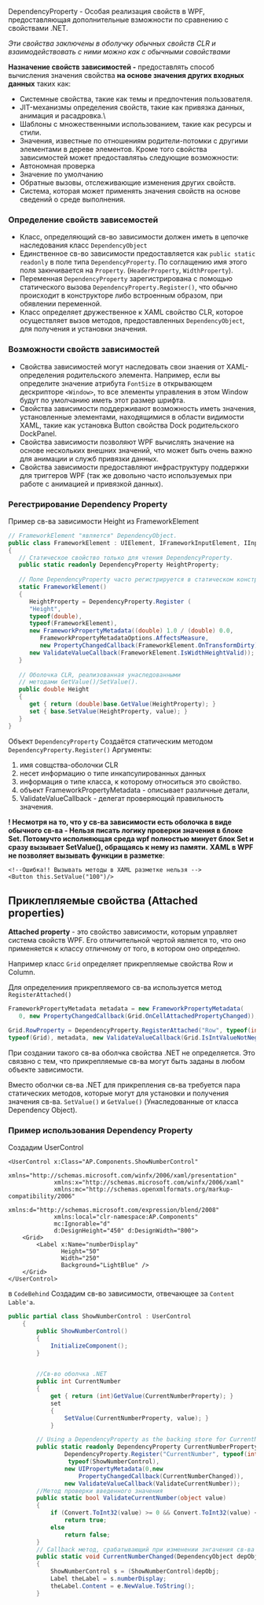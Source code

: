 DependencyProperty - Особая реализация свойств в WPF, предоставляющая дополнительные взможности по сравнению с свойствами .NET.

*Эти свойства заключены в оболучку обычных свойств CLR и взаимодействовать с ними можно как с обычными совойствами*

**Назначение свойств зависимостей -** предоставлять способ вычисления значения свойства **на основе значения других входных данных** таких как:
- Системные свойства, такие как темы и предпочтения пользователя.
- JIT-механизмы определения свойств, такие как привязка данных, анимация и расадровка.\
- Шаблоны с множественными использованием, такие как ресурсы и стили.
- Значения, известные по отношениям родители-потомки с другими элементами в дереве элементов.
Кроме того свойства зависимостей может предоставлятьь следующие возможности:
- Автономная проверка
- Значение по умолчанию
- Обратные вызовы, отслеживающие изменения других свойств.
- Система, которая может применять значения свойств на основе сведений о среде выполнения.


### Определение свойств зависемостей
- Класс, определяющий св-во зависимости должен иметь в цепочке наследования класс `DependencyObject` 
- Единственное св-во зависимости предоставляется как `public static readonly` в поле типа `DependencyProperty`. По соглащению имя этого поля закнчивается на `Property`. (`HeaderProperty`, `WidthProperty`).
- Переменная `DependencyProperty` зарегистрирована с помощью статического вызова `DependencyProperty.Register()`, что обычно происходит в конструкторе либо встроенным образом, при обявлении переменной.
- Класс определяет дружественное к XAML свойство CLR, которое осуществляет вызов методов, предоставленных `DependencyObject`, для получения и установки значения.

### Возможности свойств зависимостей
- Свойства зависимостей могут наследовать свои знаения от XAML-определения родительского элемента. Например, если вы определите значение атрибута `FontSize` в открывающем дескрипторе `<Window>`, то все элементы управления в этом Window будут по умолчанию иметь этот размер шрифта.
- Свойства зависимости поддерживают возможность иметь значения, установленные элементами, находящимися в области видимости XAML, такие как установка Button свойства Dock родительского DockPanel.
- Свойства зависимости позволяют WPF вычислять значение на основе нескольких внешних значений, что может быть очень важно для анимации и служб привязки данных.
- Свойства зависимости предоставляют инфраструктуру поддержки для триггеров WPF (так же довольно часто используемых при работе с анимацией и привязкой данных).


### Регестрирование Dependency Property
Пример св-ва зависимости Height из FrameworkElement

```cs
// FrameworkElement "является" DependencyObject.
public class FrameworkElement : UIElement, IFrameworkInputElement, IInputElement, ISupportInitialize, IHaveResources, IQueryAmbient
{
   // Статическое свойство только для чтения DependencyProperty.
   public static readonly DependencyProperty HeightProperty;
   
   // Поле DependencyProperty часто регистрируется в статическом конструкторе класса.
   static FrameworkElement()
   {
      HeightProperty = DependencyProperty.Register (
      "Height",
      typeof(double),
      typeof(FrameworkElement),
      new FrameworkPropertyMetadata((double) 1.0 / (double) 0.0,
         FrameworkPropertyMetadataOptions.AffectsMeasure,
         new PropertyChangedCallback(FrameworkElement.OnTransformDirty)),
      new ValidateValueCallback(FrameworkElement.IsWidthHeightValid));
   }
   
   // Оболочка CLR, реализованная унаследованными
   // методами GetValue()/SetValue().
   public double Height
   {
      get { return (double)base.GetValue(HeightProperty); }
      set { base.SetValue(HeightProperty, value); }
   }
}
```

Объект `DependencyProperty` Создаётся статическим методом `DependencyProperty.Register()`
Аргументы:
1. имя совщства-оболочки CLR
2.  несет информацию о типе инкапсулированных данных
3. информация о типе класса, к которому относиться это свойство.
4. объект FrameworkPropertyMetadata - описывает различные детали, 
5. ValidateValueCallback - делегат проверяющий правильность значения.


**! Несмотря на то, что у св-ва зависимости есть оболочка в виде обычного св-ва - Нельзя писать логику проверки значения в блоке Set. Потомучто исполняющая среда wpf полностью минует блок Set и сразу вызывает SetValue(), обращаясь к нему из памяти.**
**XAML в WPF не позволяет вызывать функции в разметке**:
```xaml
<!--Ошибка!! Вызывать методы в XAML разметке нельзя -->
<Button this.SetValue("100")/>
```


## Приклепляемые свойства (Attached properties)
**Attached property** - это свойство зависимости, которым управляет система свойств WPF. Его отличительной чертой является то, что оно применяется к классу отличному от того, в котором оно определно.

Например класс `Grid` определяет прикрепляемые свойства Row и Column.

Для определениия прикрепляемого св-ва используется метод `RegisterAttached()` 

```cs
FrameworkPropertyMetadata metadata = new FrameworkPropertyMetadata(
   0, new PropertyChangedCallback(Grid.OnCellAttachedPropertyChanged));

Grid.RowProperty = DependencyProperty.RegisterAttached("Row", typeof(int),
typeof(Grid), metadata, new ValidateValueCallback(Grid.IsIntValueNotNegative));  
```

При создании такого св-ва оболчка свойства .NET не определяется. Это связвно с тем, что прикрепляемые св-ва могут быть заданы в любом объекте зависимости. 

Вместо оболчки св-ва .NET для прикрепления св-ва требуется пара статических методов, которые могут для установки и получения значения св-ва. `SetValue()` и `GetValue()` (Унаследованные от класса Dependency Object).



### Пример использования Dependency Property

Создадим UserControl 
```xaml
<UserControl x:Class="AP.Components.ShowNumberControl"
             xmlns="http://schemas.microsoft.com/winfx/2006/xaml/presentation"
             xmlns:x="http://schemas.microsoft.com/winfx/2006/xaml"
             xmlns:mc="http://schemas.openxmlformats.org/markup-compatibility/2006" 
             xmlns:d="http://schemas.microsoft.com/expression/blend/2008" 
             xmlns:local="clr-namespace:AP.Components"
             mc:Ignorable="d" 
             d:DesignHeight="450" d:DesignWidth="800">
    <Grid>
        <Label x:Name="numberDisplay"
               Height="50"
               Width="250"
               Background="LightBlue" />
    </Grid>
</UserControl>

```
в `CodeBehind` Создадим св-во зависимости, отвечающее за `Content` `Lable'a`.
```cs
public partial class ShowNumberControl : UserControl
    {
        public ShowNumberControl()
        {
            InitializeComponent();
        }


		//Св-во оболчка .NET
        public int CurrentNumber
        {
            get { return (int)GetValue(CurrentNumberProperty); }
            set 
            {
                SetValue(CurrentNumberProperty, value); }
            }

        // Using a DependencyProperty as the backing store for CurrentNumber.  This enables animation, styling, binding, etc...
        public static readonly DependencyProperty CurrentNumberProperty =
	            DependencyProperty.Register("CurrentNumber", typeof(int),
	             typeof(ShowNumberControl), 
                new UIPropertyMetadata(0,new 
	                PropertyChangedCallback(CurrentNumberChanged)),
                new ValidateValueCallback(ValidateCurrentNumber));
		//Метод проверки введенного значения
        public static bool ValidateCurrentNumber(object value)
        {
            if (Convert.ToInt32(value) >= 0 && Convert.ToInt32(value) <= 500)
                return true;
            else
                return false;
        }
		// Callback метод, срабатывающий при изменении знгачения св-ва
        public static void CurrentNumberChanged(DependencyObject depObj, DependencyPropertyChangedEventArgs e)
        {
            ShowNumberControl s = (ShowNumberControl)depObj;
            Label theLabel = s.numberDisplay;
            theLabel.Content = e.NewValue.ToString();
        }
```